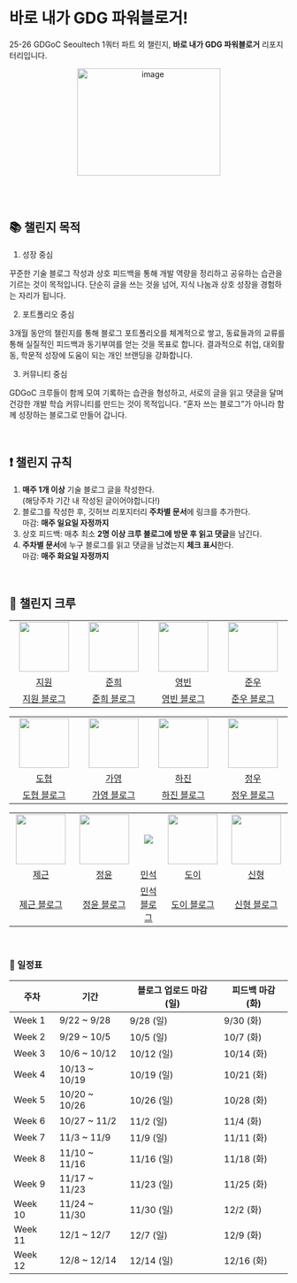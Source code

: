 # 바로 내가 GDG 파워블로거!
25-26 GDGoC Seoultech 1쿼터 파트 외 챌린지, **바로 내가 GDG 파워블로거** 리포지터리입니다.

<p align="center">
  <img width="259" height="194" alt="image" src="https://github.com/user-attachments/assets/36b571b0-590e-4d2f-84d2-7587748b6b4a" />
</p>

<br><br>

## 📚 챌린지 목적

1. 성장 중심

꾸준한 기술 블로그 작성과 상호 피드백을 통해 개발 역량을 정리하고 공유하는 습관을 기르는 것이 목적입니다.
단순히 글을 쓰는 것을 넘어, 지식 나눔과 상호 성장을 경험하는 자리가 됩니다.

2. 포트폴리오 중심

3개월 동안의 챌린지를 통해 블로그 포트폴리오를 체계적으로 쌓고, 동료들과의 교류를 통해 실질적인 피드백과 동기부여를 얻는 것을 목표로 합니다.
결과적으로 취업, 대외활동, 학문적 성장에 도움이 되는 개인 브랜딩을 강화합니다.

3) 커뮤니티 중심

GDGoC 크루들이 함께 모여 기록하는 습관을 형성하고, 서로의 글을 읽고 댓글을 달며 건강한 개발 학습 커뮤니티를 만드는 것이 목적입니다.
“혼자 쓰는 블로그”가 아니라 함께 성장하는 블로그로 만들어 갑니다.

<br>

## ❗️ 챌린지 규칙

1. **매주 1개 이상** 기술 블로그 글을 작성한다.<br>
   (해당주차 기간 내 작성된 글이어야합니다!)
2. 블로그를 작성한 후, 깃허브 리포지터리 **주차별 문서**에 링크를 추가한다.<br>
   마감: **매주 일요일 자정까지**
3. 상호 피드백: 매추 최소 **2명 이상 크루 블로그에 방문 후 읽고 댓글**을 남긴다.
4. **주차별 문서**에 누구 블로그를 읽고 댓글을 남겼는지 **체크 표시**한다.<br>
   마감: **매주 화요일 자정까지**

<br>

## 🤸 챌린지 크루


<table align="center">
<tr align="center">
  <td width="250"><img src="https://avatars.githubusercontent.com/orieasy1" width="90"></td>
  <td width="250"><img src="https://avatars.githubusercontent.com/kjuni1914" width="90"></td>
  <td width="250"><img src="https://avatars.githubusercontent.com/lzcuro" width="90"></td>
  <td width="250"><img src="https://avatars.githubusercontent.com/MelonChicken" width="90"></td>
</tr>

<tr align="center">
  <td><a href="https://github.com/orieasy1">지원</a></td>
  <td><a href="https://github.com/kjuni1914">준희</a></td>
  <td><a href="https://github.com/lzcuro">영빈</a></td>
  <td><a href="https://github.com/MelonChicken">준우</a></td>
</tr>

<tr align="center">
  <td><a href="https://easy1nhard2.tistory.com/">지원 블로그</a></td>
  <td><a href="https://velog.io/@kjuni1914">준희 블로그</a></td>
  <td><a href="https://blog.naver.com/lzcuro0618/">영빈 블로그</a></td>
  <td><a href="https://velog.io/@melon-chicken">준우 블로그</a></td>
</tr>
</table>

<table align="center">
<tr align="center">
  <td width="250"><img src="https://avatars.githubusercontent.com/dohyeoplim" width="90"></td>
  <td width="250"><img src="https://avatars.githubusercontent.com/no-glass-otacku" width="90"></td>
  <td width="250"><img src="https://avatars.githubusercontent.com/hajinki" width="90"></td>
  <td width="250"><img src="https://avatars.githubusercontent.com/yeomine" width="90"></td>
</tr>

<tr align="center">
  <td><a href="https://github.com/dohyeoplim">도협</a></td>
  <td><a href="https://github.com/no-glass-otacku">가영</a></td>
  <td><a href="https://github.com/hajinki">하진</a></td>
  <td><a href="https://github.com/yeomine">정우</a></td>
</tr>

<tr align="center">
  <td><a href="https://medium.com/@dohyeoplim">도협 블로그</a></td>
  <td><a href="https://velog.io/@no-glass-otacku">가영 블로그</a></td>
  <td><a href="">하진 블로그</a></td>
  <td><a href="https://velog.io/@yjw326/posts">정우 블로그</a></td>
</tr>
</table>

<table align="center">
<tr align="center">
  <td width="200"><img src="https://avatars.githubusercontent.com/ChooJG" width="90"></td>
  <td width="200"><img src="https://avatars.githubusercontent.com/itisyijy" width="90"></td>
  <td width="200"><img src="https://via.placeholder.com/80x80?text=No+Img"></td>
  <td width="200"><img src="https://avatars.githubusercontent.com/kimm00" width="90"></td>
  <td width="200"><img src="https://avatars.githubusercontent.com/shinh09" width="90"></td>
</tr>

<tr align="center">
  <td><a href="https://github.com/ChooJG">제근</a></td>
  <td><a href="https://github.com/itisyijy">정윤</a></td>
  <td><a href="https://github.com/">민석</a></td>
  <td><a href="https://github.com/kimm00">도이</a></td>
  <td><a href="https://github.com/shinh09">신형</a></td>
</tr>

<tr align="center">
  <td><a href="">제근 블로그</a></td>
  <td><a href="https://velog.io/@itisyijy">정윤 블로그</a></td>
  <td><a href="">민석 블로그</a></td>
  <td><a href="https://velog.io/@kimm00">도이 블로그</a></td>
  <td><a href="">신형 블로그</a></td>
</tr>
</table>

<br>

### 📅 일정표

| 주차 | 기간 | 블로그 업로드 마감 (일) | 피드백 마감 (화) |
|------|------|-----------------------|-----------------|
| Week 1 | 9/22 ~ 9/28 | 9/28 (일) | 9/30 (화) |
| Week 2 | 9/29 ~ 10/5 | 10/5 (일) | 10/7 (화) |
| Week 3 | 10/6 ~ 10/12 | 10/12 (일) | 10/14 (화) |
| Week 4 | 10/13 ~ 10/19 | 10/19 (일) | 10/21 (화) |
| Week 5 | 10/20 ~ 10/26 | 10/26 (일) | 10/28 (화) |
| Week 6 | 10/27 ~ 11/2 | 11/2 (일) | 11/4 (화) |
| Week 7 | 11/3 ~ 11/9 | 11/9 (일) | 11/11 (화) |
| Week 8 | 11/10 ~ 11/16 | 11/16 (일) | 11/18 (화) |
| Week 9 | 11/17 ~ 11/23 | 11/23 (일) | 11/25 (화) |
| Week 10 | 11/24 ~ 11/30 | 11/30 (일) | 12/2 (화) |
| Week 11 | 12/1 ~ 12/7 | 12/7 (일) | 12/9 (화) |
| Week 12 | 12/8 ~ 12/14 | 12/14 (일) | 12/16 (화) |
